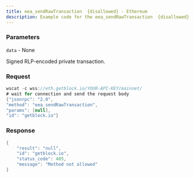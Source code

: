 ```yaml
---
title: eea_sendRawTransaction  {disallowed} - Ethereum
description: Example code for the eea_sendRawTransaction  {disallowed} ws method. Сomplete guide on how to use eea_sendRawTransaction  {disallowed} ws in GetBlock.io Web3 documentation.
---
```


### Parameters


`data` - None

Signed RLP-encoded private transaction.

### Request

``` java
wscat -c wss://eth.getblock.io/YOUR-API-KEY/mainnet/ 
# wait for connection and send the request body 
{"jsonrpc": "2.0",
"method": "eea_sendRawTransaction",
"params": [null],
"id": "getblock.io"}
```

###  Response

``` java
{
    "result": "null",
    "id": "getblock.io",
    "status_code": 405,
    "message": "Method not allowed"
}
```

